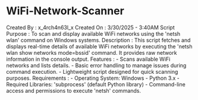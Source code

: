 # WiFi-Network-Scanner
Created By     : x_4rch4n63l_x
Created On     : 3/30/2025 - 3:40AM
Script Purpose : To scan and display available WiFi networks using the 'netsh wlan' 
                 command on Windows systems.
Description    : This script fetches and displays real-time details of available WiFi
                 networks by executing the 'netsh wlan show networks mode=bssid' 
                 command. It provides raw network information in the console output.
Features       : - Scans available WiFi networks and lists details.
                 - Basic error handling to manage issues during command execution.
                 - Lightweight script designed for quick scanning purposes.
Requirements   : - Operating System: Windows
                 - Python 3.x
                 - Required Libraries: 'subprocess' (default Python library)
                 - Command-line access and permissions to execute 'netsh' commands.
